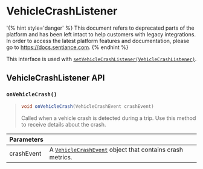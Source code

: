 # VehicleCrashListener

'{% hint style='danger' %} This document refers to deprecated parts of the platform and has been left intact to help customers with legacy integrations. In order to access the latest platform features and documentation, please go to https://docs.sentiance.com. {% endhint %}

This interface is used with [`setVehicleCrashListener(VehicleCrashListener)`](../sentiance.md#setvehiclecrashlistener).

## VehicleCrashListener API

### `onVehicleCrash()`

> ```java
> void onVehicleCrash(VehicleCrashEvent crashEvent)
> ```
>
> Called when a vehicle crash is detected during a trip. Use this method to receive details about the crash.

| Parameters |                                                                                   |
| ---------- | --------------------------------------------------------------------------------- |
| crashEvent | A [`VehicleCrashEvent`](vehiclecrashevent.md) object that contains crash metrics. |
